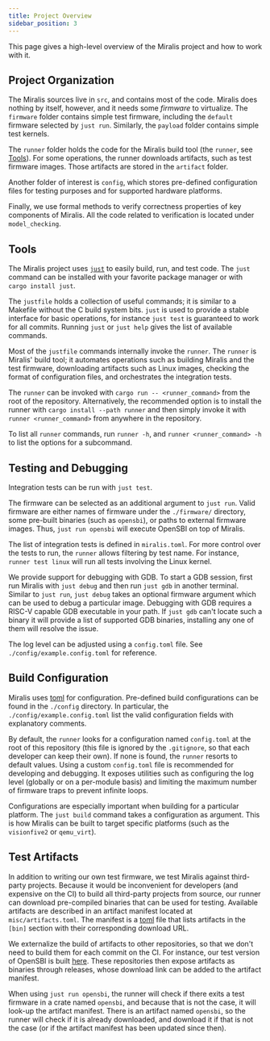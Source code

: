 ```yaml
---
title: Project Overview
sidebar_position: 3
---
```


This page gives a high-level overview of the Miralis project and how to work with it.

## Project Organization

The Miralis sources live in `src`, and contains most of the code.
Miralis does nothing by itself, however, and it needs some _firmware_ to virtualize.
The `firmware` folder contains simple test firmware, including the `default` firmware selected by `just run`.
Similarly, the `payload` folder contains simple test kernels.

The `runner` folder holds the code for the Miralis build tool (the `runner`, see [Tools](#Tools)).
For some operations, the runner downloads artifacts, such as test firmware images.
Those artifacts are stored in the `artifact` folder.

Another folder of interest is `config`, which stores pre-defined configuration files for testing purposes and for supported hardware platforms.

Finally, we use formal methods to verify correctness properties of key components of Miralis.
All the code related to verification is located under `model_checking`.

## Tools

The Miralis project uses [`just`](https://github.com/casey/just) to easily build, run, and test code.
The `just` command can be installed with your favorite package manager or with `cargo install just`.

The `justfile` holds a collection of useful commands; it is similar to a Makefile without the C build system bits.
`just` is used to provide a stable interface for basic operations, for instance `just test` is guaranteed to work for all commits.
Running `just` or `just help` gives the list of available commands.

Most of the `justfile` commands internally invoke the `runner`.
The `runner` is Miralis' build tool; it automates operations such as building Miralis and the test firmware, downloading artifacts such as Linux images, checking the format of configuration files, and orchestrates the integration tests.

The `runner` can be invoked with `cargo run -- <runner_command>` from the root of the repository.
Alternatively, the recommended option is to install the runner with `cargo install --path runner` and then simply invoke it with `runner <runner_command>` from anywhere in the repository.

To list all `runner` commands, run `runner -h`, and `runner <runner_command> -h` to list the options for a subcommand.

## Testing and Debugging

Integration tests can be run with `just test`.

The firmware can be selected as an additional argument to `just run`.
Valid firmware are either names of firmware under the `./firmware/` directory, some pre-built binaries (such as `opensbi`), or paths to external firmware images.
Thus, `just run opensbi` will execute OpenSBI on top of Miralis.

The list of integration tests is defined in `miralis.toml`.
For more control over the tests to run, the `runner` allows filtering by test name.
For instance, `runner test linux` will run all tests involving the Linux kernel.

We provide support for debugging with GDB.
To start a GDB session, first run Miralis with `just debug` and then run `just gdb` in another terminal.
Similar to `just run`, `just debug` takes an optional firmware argument which can be used to debug a particular image.
Debugging with GDB requires a RISC-V capable GDB executable in your path.
If `just gdb` can't locate such a binary it will provide a list of supported GDB binaries, installing any one of them will resolve the issue.

The log level can be adjusted using a `config.toml` file. See `./config/example.config.toml` for reference.

## Build Configuration

Miralis uses [toml](https://toml.io/) for configuration.
Pre-defined build configurations can be found in the `./config` directory.
In particular, the `./config/example.config.toml` list the valid configuration fields with explanatory comments.

By default, the `runner` looks for a configuration named `config.toml` at the root of this repository (this file is ignored by the `.gitignore`, so that each developer can keep their own).
If none is found, the `runner` resorts to default values.
Using a custom `config.toml` file is recommended for developing and debugging.
It exposes utilities such as configuring the log level (globally or on a per-module basis) and limiting the maximum number of firmware traps to prevent infinite loops.

Configurations are especially important when building for a particular platform.
The `just build` command takes a configuration as argument.
This is how Miralis can be built to target specific platforms (such as the `visionfive2` or `qemu_virt`).

## Test Artifacts

In addition to writing our own test firmware, we test Miralis against third-party projects.
Because it would be inconvenient for developers (and expensive on the CI) to build all third-party projects from source, our runner can download pre-compiled binaries that can be used for testing.
Available artifacts are described in an artifact manifest located at `misc/artifacts.toml`.
The manifest is a [toml](https://toml.io/) file that lists artifacts in the `[bin]` section with their corresponding download URL.

We externalize the build of artifacts to other repositories, so that we don't need to build them for each commit on the CI.
For instance, our test version of OpenSBI is built [here](https://github.com/CharlyCst/miralis-artifact-opensbi).
These repositories then expose artifacts as binaries through releases, whose download link can be added to the artifact manifest.

When using `just run opensbi`, the runner will check if there exits a test firmware in a crate named `opensbi`, and because that is not the case, it will look-up the artifact manifest.
There is an artifact named `opensbi`, so the runner will check if it is already downloaded, and download it if that is not the case (or if the artifact manifest has been updated since then).

